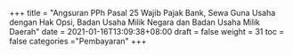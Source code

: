 +++
title = "Angsuran PPh Pasal 25 Wajib Pajak Bank, Sewa Guna Usaha dengan Hak Opsi, Badan Usaha Milik Negara dan Badan Usaha Milik Daerah"
date = 2021-01-16T13:09:38+08:00
draft = false
weight = 31
toc = false
categories ="Pembayaran"
+++